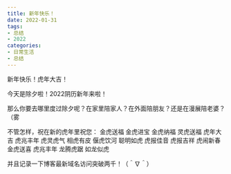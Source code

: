 ```yaml
---
title: 新年快乐！
date: 2022-01-31
tags:
- 总结
- 2022
categories:
- 日常生活
- 总结
---
```

新年快乐！虎年大吉！
<!--more-->

今天是除夕啦！2022阴历新年来啦！

那么你要去哪里度过除夕呢？在家里陪家人？在外面陪朋友？还是在漫展陪老婆？（雾

不管怎样，祝在新的虎年里祝您：
金虎送福   金虎进宝   金虎纳福   灵虎送福   虎年大吉   虎兆丰年   虎灵虎气   相虎有皮
偃虎饮河   聪明如虎   虎报佳音   虎报吉祥   虎闹新春   金虎送喜   虎兆丰年   龙腾虎踞   如龙似虎

并且记录一下博客最新域名访问突破两千！（＾∇＾）
